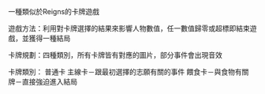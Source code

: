 一種類似於Reigns的卡牌遊戲




遊戲方法：利用對卡牌選擇的結果來影響人物數值，任一數值歸零或超標即結束遊戲，並獲得一種結局






卡牌規劃：四種類別，所有卡牌皆有對應的圖片，部分事件會出現音效
			 
			 
卡牌類別：
	普通卡
	主線卡－跟最初選擇的志願有關的事件
	餵食卡－與食物有關
	牌－直接強迫進入結局

